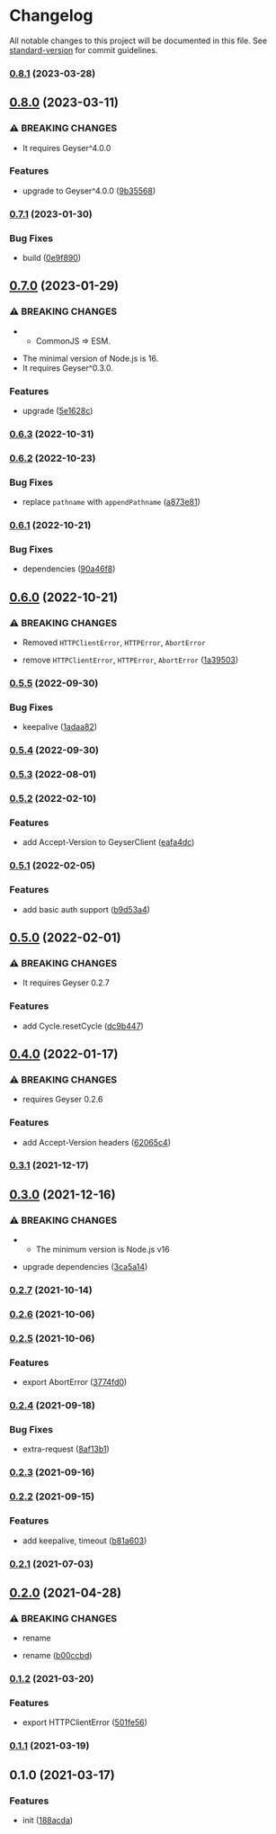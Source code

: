 # Changelog

All notable changes to this project will be documented in this file. See [standard-version](https://github.com/conventional-changelog/standard-version) for commit guidelines.

### [0.8.1](https://github.com/BlackGlory/geyser-js/compare/v0.8.0...v0.8.1) (2023-03-28)

## [0.8.0](https://github.com/BlackGlory/geyser-js/compare/v0.7.1...v0.8.0) (2023-03-11)


### ⚠ BREAKING CHANGES

* It requires Geyser^4.0.0

### Features

* upgrade to Geyser^4.0.0 ([9b35568](https://github.com/BlackGlory/geyser-js/commit/9b35568bf1e31912439252537d742531c20324df))

### [0.7.1](https://github.com/BlackGlory/geyser-js/compare/v0.7.0...v0.7.1) (2023-01-30)


### Bug Fixes

* build ([0e9f890](https://github.com/BlackGlory/geyser-js/commit/0e9f89091ca4b118fc4a4a082d4b1fe847c6ddc2))

## [0.7.0](https://github.com/BlackGlory/geyser-js/compare/v0.6.3...v0.7.0) (2023-01-29)


### ⚠ BREAKING CHANGES

* - CommonJS => ESM.
- The minimal version of Node.js is 16.
- It requires Geyser^0.3.0.

### Features

* upgrade ([5e1628c](https://github.com/BlackGlory/geyser-js/commit/5e1628c45c7f6f900f7c8a5efbe5da21b1ac1615))

### [0.6.3](https://github.com/BlackGlory/geyser-js/compare/v0.6.2...v0.6.3) (2022-10-31)

### [0.6.2](https://github.com/BlackGlory/geyser-js/compare/v0.6.1...v0.6.2) (2022-10-23)


### Bug Fixes

* replace `pathname` with `appendPathname` ([a873e81](https://github.com/BlackGlory/geyser-js/commit/a873e812ad3692aa8c6778f908eef438ab6ccf06))

### [0.6.1](https://github.com/BlackGlory/geyser-js/compare/v0.6.0...v0.6.1) (2022-10-21)


### Bug Fixes

* dependencies ([90a46f8](https://github.com/BlackGlory/geyser-js/commit/90a46f811c8154861c05f3fe2cfa782a3309fddd))

## [0.6.0](https://github.com/BlackGlory/geyser-js/compare/v0.5.5...v0.6.0) (2022-10-21)


### ⚠ BREAKING CHANGES

* Removed `HTTPClientError`, `HTTPError`, `AbortError`

* remove `HTTPClientError`, `HTTPError`, `AbortError` ([1a39503](https://github.com/BlackGlory/geyser-js/commit/1a39503b9046917aebd77c355b75c7ade122e4e7))

### [0.5.5](https://github.com/BlackGlory/geyser-js/compare/v0.5.4...v0.5.5) (2022-09-30)


### Bug Fixes

* keepalive ([1adaa82](https://github.com/BlackGlory/geyser-js/commit/1adaa82e095c4df91335f3d01c2e5c8773ff4c0b))

### [0.5.4](https://github.com/BlackGlory/geyser-js/compare/v0.5.3...v0.5.4) (2022-09-30)

### [0.5.3](https://github.com/BlackGlory/geyser-js/compare/v0.5.2...v0.5.3) (2022-08-01)

### [0.5.2](https://github.com/BlackGlory/geyser-js/compare/v0.5.1...v0.5.2) (2022-02-10)


### Features

* add Accept-Version to GeyserClient ([eafa4dc](https://github.com/BlackGlory/geyser-js/commit/eafa4dc282a428c829ce030bfb88c41148e8a58c))

### [0.5.1](https://github.com/BlackGlory/geyser-js/compare/v0.5.0...v0.5.1) (2022-02-05)


### Features

* add basic auth support ([b9d53a4](https://github.com/BlackGlory/geyser-js/commit/b9d53a46525ff4b2dd2c37bcb0f82862e44ad190))

## [0.5.0](https://github.com/BlackGlory/geyser-js/compare/v0.4.0...v0.5.0) (2022-02-01)


### ⚠ BREAKING CHANGES

* It requires Geyser 0.2.7

### Features

* add Cycle.resetCycle ([dc9b447](https://github.com/BlackGlory/geyser-js/commit/dc9b44777c92ca7933ff809ad01967b06c916848))

## [0.4.0](https://github.com/BlackGlory/geyser-js/compare/v0.3.1...v0.4.0) (2022-01-17)


### ⚠ BREAKING CHANGES

* requires Geyser 0.2.6

### Features

* add Accept-Version headers ([62065c4](https://github.com/BlackGlory/geyser-js/commit/62065c4e8ec7186bfa06228b8f8c2d43e44a7515))

### [0.3.1](https://github.com/BlackGlory/geyser-js/compare/v0.3.0...v0.3.1) (2021-12-17)

## [0.3.0](https://github.com/BlackGlory/geyser-js/compare/v0.2.7...v0.3.0) (2021-12-16)


### ⚠ BREAKING CHANGES

* - The minimum version is Node.js v16

* upgrade dependencies ([3ca5a14](https://github.com/BlackGlory/geyser-js/commit/3ca5a14c29b337b4d2cc9ff3604e5b19759ecc2b))

### [0.2.7](https://github.com/BlackGlory/geyser-js/compare/v0.2.6...v0.2.7) (2021-10-14)

### [0.2.6](https://github.com/BlackGlory/geyser-js/compare/v0.2.5...v0.2.6) (2021-10-06)

### [0.2.5](https://github.com/BlackGlory/geyser-js/compare/v0.2.4...v0.2.5) (2021-10-06)


### Features

* export AbortError ([3774fd0](https://github.com/BlackGlory/geyser-js/commit/3774fd06aa8efd60f57534fe66c3ab5efc2cb691))

### [0.2.4](https://github.com/BlackGlory/geyser-js/compare/v0.2.3...v0.2.4) (2021-09-18)


### Bug Fixes

* extra-request ([8af13b1](https://github.com/BlackGlory/geyser-js/commit/8af13b11ce53e187f41198d41b592d30874948c1))

### [0.2.3](https://github.com/BlackGlory/geyser-js/compare/v0.2.2...v0.2.3) (2021-09-16)

### [0.2.2](https://github.com/BlackGlory/geyser-js/compare/v0.2.1...v0.2.2) (2021-09-15)


### Features

* add keepalive, timeout ([b81a603](https://github.com/BlackGlory/geyser-js/commit/b81a6032e8a2924640be8b7f0067650c672ba02e))

### [0.2.1](https://github.com/BlackGlory/geyser-js/compare/v0.2.0...v0.2.1) (2021-07-03)

## [0.2.0](https://github.com/BlackGlory/geyser-js/compare/v0.1.2...v0.2.0) (2021-04-28)


### ⚠ BREAKING CHANGES

* rename

* rename ([b00ccbd](https://github.com/BlackGlory/geyser-js/commit/b00ccbd89bfd2351f7917b4f4dcbd22d3e297ccc))

### [0.1.2](https://github.com/BlackGlory/geyser-js/compare/v0.1.1...v0.1.2) (2021-03-20)


### Features

* export HTTPClientError ([501fe56](https://github.com/BlackGlory/geyser-js/commit/501fe56c3db0282c1242f89b416384e8a54a2d3b))

### [0.1.1](https://github.com/BlackGlory/geyser-js/compare/v0.1.0...v0.1.1) (2021-03-19)

## 0.1.0 (2021-03-17)


### Features

* init ([188acda](https://github.com/BlackGlory/geyser-js/commit/188acda72c492337d4708e9cbcc254fb25c451b6))
